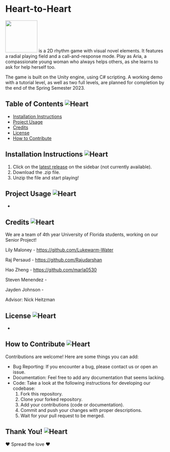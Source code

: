 # Heart-to-Heart
<img src="https://user-images.githubusercontent.com/58494116/221058672-30916075-e9ec-43a9-86d5-399a90747b6d.png" height="100"> is a 2D rhythm game with visual novel elements. It features a radial playing field and a call-and-response mode. Play as Aria, a compassionate young woman who always helps others, as she learns to ask for help herself too. 

The game is built on the Unity engine, using C# scripting. A working demo with a tutorial level, as well as two full levels, are planned for completion by the end of the Spring Semester 2023.

## Table of Contents ![Heart](https://user-images.githubusercontent.com/58494116/221059253-5c3e8f1b-22cd-4c9e-9f72-c7f14f696b4c.png)
* [Installation Instructions](https://github.com/Lukewarm-Water/Heart-to-Heart/edit/raj_stuff/README.md#installation-instructions)
* [Project Usage](https://github.com/Lukewarm-Water/Heart-to-Heart/edit/raj_stuff/README.md#project-usage)
* [Credits](https://github.com/Lukewarm-Water/Heart-to-Heart/edit/raj_stuff/README.md#credits)
* [License](https://github.com/Lukewarm-Water/Heart-to-Heart/edit/raj_stuff/README.md#license)
* [How to Contribute](https://github.com/Lukewarm-Water/Heart-to-Heart/edit/raj_stuff/README.md#how-to-contribute)

## Installation Instructions ![Heart](https://user-images.githubusercontent.com/58494116/221059253-5c3e8f1b-22cd-4c9e-9f72-c7f14f696b4c.png)
1. Click on the [latest release](https://github.com/Lukewarm-Water/Heart-to-Heart) on the sidebar (not currently available).
2. Download the .zip file.
3. Unzip the file and start playing!

## Project Usage ![Heart](https://user-images.githubusercontent.com/58494116/221059253-5c3e8f1b-22cd-4c9e-9f72-c7f14f696b4c.png)
-

## Credits ![Heart](https://user-images.githubusercontent.com/58494116/221059253-5c3e8f1b-22cd-4c9e-9f72-c7f14f696b4c.png)
We are a team of 4th year University of Florida students, working on our Senior Project!

Lily Maloney - https://github.com/Lukewarm-Water

Raj Persaud - https://github.com/Rajudarshan

Hao Zheng - https://github.com/marla0530

Steven Menendez - 

Jayden Johnson - 

Advisor: Nick Heitzman

## License ![Heart](https://user-images.githubusercontent.com/58494116/221059253-5c3e8f1b-22cd-4c9e-9f72-c7f14f696b4c.png)
-

## How to Contribute ![Heart](https://user-images.githubusercontent.com/58494116/221059253-5c3e8f1b-22cd-4c9e-9f72-c7f14f696b4c.png)
Contributions are welcome! Here are some things you can add:
* Bug Reporting: If you encounter a bug, please contact us or open an issue.
* Documentation: Feel free to add any documentation that seems lacking.
* Code: Take a look at the following instructions for developing our codebase:
  1. Fork this repository.
  2. Clone your forked repository.
  3. Add your contributions (code or documentation).
  4. Commit and push your changes with proper descriptions.
  5. Wait for your pull request to be merged.

## Thank You! ![Heart](https://user-images.githubusercontent.com/58494116/221059253-5c3e8f1b-22cd-4c9e-9f72-c7f14f696b4c.png)
❤️ Spread the love ❤️

